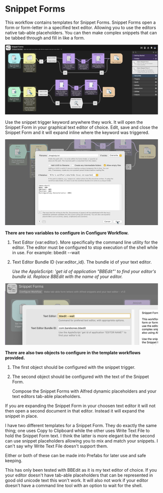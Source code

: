 # Snippet Forms

This workflow contains templates for Snippet Forms. Snippet Forms open a form or form-letter in a specified text editor. Allowing you to use the editors native tab-able placeholders. You can then make complex snippets that can be tabbed through and fill in like a form.

![The Snippet Forms Workflow including two templates](workflow.png)

Use the snippet trigger keyword anywhere they work. It will open the Snippet Form in your graphical text editor of choice. Edit, save and close the Snippet Form and it will expand inline where the keyword was triggered.

![Animated gif showing Snippet Form working.](snippet_form.gif)

__There are two variables to configure in Configure Workflow.__ 

1. Text Editor {var:editor}. More specifically the command line utility for the editor. The editor must be configured to stop execution of the shell while in use. For example: bbedit --wait

2. Text Editor Bundle ID {var:editor_id}. The bundle id of your text editor.

	_Use the AppleScript: 'get id of application "BBEdit"' to find your editor's bundle id. Replace BBEdit with the name of your editor._
	
![The configure screen.](config.png)

__There are also two objects to configure in the template workflows provided.__

1. The first object should be configured with the snippet trigger.

2. The second object should be configured with the text of the Snippet Form.
	
	Compose the Snippet Forms with Alfred dynamic placeholders and your text editors tab-able placeholders.


If you are expanding the Snippet Form in your choosen text editor it will not then open a second document in that editor. Instead it will expand the snippet in place.

I have two different templates for a Snippet Form. They do exactly the same thing; one uses Copy to Clipboard while the other uses Write Text File to hold the Snippet Form text. I think the latter is more elegant but the second can use snippet placeholders allowing you to mix and match your snippets. I can't say why Write Text File doesn't support them.

Either or both of these can be made into Prefabs for later use and safe keeping.

This has only been tested with BBEdit as it is my text editor of choice.
If you your editor doesn't have tab-able placeholders that can be represented in good old unicode text this won't work.
It will also not work if your editor doesn't have a command line tool with an option to wait for the shell.